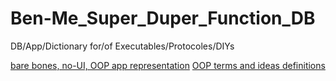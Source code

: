 # Ben-Me_Super_Duper_Function_DB
DB/App/Dictionary for/of Executables/Protocoles/DIYs 

[bare bones, no-UI, OOP app representation](https://github.com/NahejL/Ben-Me_Super_Duper_Function_DB/blob/master/app_properties.md)
[OOP terms and ideas definitions](https://github.com/NahejL/Ben-Me_Super_Duper_Function_DB/blob/master/definitions.md)

